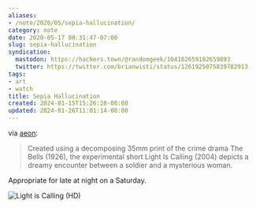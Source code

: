 ```yaml
---
aliases:
- /note/2020/05/sepia-hallucination/
category: note
date: 2020-05-17 00:31:47-07:00
slug: sepia-hallucination
syndication:
  mastodon: https://hackers.town/@randomgeek/104182659182659893
  twitter: https://twitter.com/brianwisti/status/1261925075839782913
tags:
- art
- watch
title: Sepia Hallucination
created: 2024-01-15T15:26:28-08:00
updated: 2024-01-26T11:01:14-08:00
---
```


via [aeon](https://aeon.co/videos/when-a-decomposing-century-old-film-becomes-a-haunting-meditation-on-memory):

 > 
 > Created using a decomposing 35mm print of the crime drama The Bells (1926),
 > the experimental short Light Is Calling (2004) depicts a dreamy encounter
 > between a soldier and a mysterious woman.

Appropriate for late at night on a Saturday.

![Light is Calling (HD)](https://www.youtube.com/watch?v=yx0HzBiaVn4)

